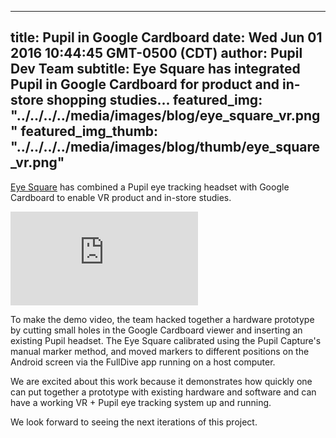 ---
 title: Pupil in Google Cardboard
 date: Wed Jun 01 2016 10:44:45 GMT-0500 (CDT)
 author: Pupil Dev Team
 subtitle: Eye Square has integrated Pupil in Google Cardboard for product and in-store shopping studies...
 featured_img: "../../../../media/images/blog/eye_square_vr.png"
 featured_img_thumb: "../../../../media/images/blog/thumb/eye_square_vr.png"  
 ---

[Eye Square](http://www.eye-square.com/itx/) has combined a Pupil eye tracking headset with Google Cardboard to enable VR product and in-store studies. 

<div class="Feature-video-container-16by9">
  <iframe class="Feature-video" src="https://player.vimeo.com/video/168907965?title=0&byline=0&portrait=0" frameborder="0" allowfullscreen></iframe>
</div>

To make the demo video, the team hacked together a hardware prototype by cutting small holes in the Google Cardboard viewer and inserting an existing Pupil headset. The Eye Square calibrated using the Pupil Capture's manual marker method, and moved markers to different positions on the Android screen via the FullDive app running on a host computer.

We are excited about this work because it demonstrates how quickly one can put together a prototype with existing hardware and software and can have a working VR + Pupil eye tracking system up and running.

We look forward to seeing the next iterations of this project.
